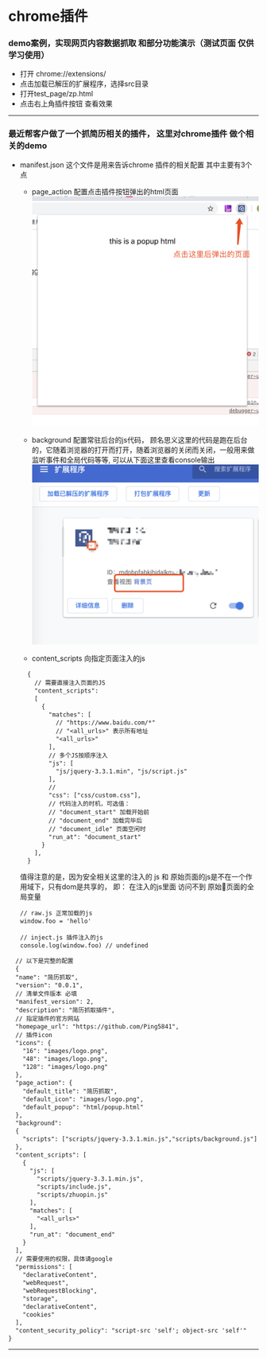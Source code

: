 # chrome插件

### demo案例，实现网页内容数据抓取 和部分功能演示（测试页面 仅供学习使用）
- 打开 chrome://extensions/
- 点击加载已解压的扩展程序，选择src目录
- 打开test_page/zp.html
- 点击右上角插件按钮 查看效果

---

### 最近帮客户做了一个抓简历相关的插件， 这里对chrome插件 做个相关的demo

- manifest.json 这个文件是用来告诉chrome 插件的相关配置 其中主要有3个点 
  - page_action 配置点击插件按钮弹出的html页面
  ![popup](./imgs/img1.png)
  
  - background 配置常驻后台的js代码， 顾名思义这里的代码是跑在后台的，它随着浏览器的打开而打开，随着浏览器的关闭而关闭，一般用来做监听事件和全局代码等等, 可以从下面这里查看console输出
  ![background](./imgs/img2.png)

  - content_scripts 向指定页面注入的js
  ```
    {
      // 需要直接注入页面的JS
      "content_scripts": 
      [
        {
          "matches": [
            // "https://www.baidu.com/*"
            // "<all_urls>" 表示所有地址
            "<all_urls>"
          ],
          // 多个JS按顺序注入
          "js": [
            "js/jquery-3.3.1.min", "js/script.js"
          ],
          // 
          "css": ["css/custom.css"],
          // 代码注入的时机，可选值： 
          // "document_start" 加载开始前
          // "document_end" 加载完毕后
          // "document_idle" 页面空闲时
          "run_at": "document_start"
        }
      ],
    }
  ```
  值得注意的是，因为安全相关这里的注入的 js 和 原始页面的js是不在一个作用域下，只有dom是共享的， 即： 在注入的js里面 访问不到 原始页面的全局变量
  ```
  // raw.js 正常加载的js
  window.foo = 'hello'

  // inject.js 插件注入的js
  console.log(window.foo) // undefined
  ```

```
  // 以下是完整的配置
  {
  "name": "简历抓取",
  "version": "0.0.1",
  // 清单文件版本 必填
  "manifest_version": 2,
  "description": "简历抓取插件",
  // 指定插件的官方网站
  "homepage_url": "https://github.com/Ping5841",
  // 插件icon
  "icons": {
    "16": "images/logo.png",
    "48": "images/logo.png",
    "128": "images/logo.png"
  },
  "page_action": {
    "default_title": "简历抓取",
    "default_icon": "images/logo.png",
    "default_popup": "html/popup.html"
  },
  "background":
  {
    "scripts": ["scripts/jquery-3.3.1.min.js","scripts/background.js"]
  },
  "content_scripts": [
    {
      "js": [
        "scripts/jquery-3.3.1.min.js",
        "scripts/include.js",
        "scripts/zhuopin.js"
      ],
      "matches": [
        "<all_urls>"
      ],
      "run_at": "document_end"
    }
  ],
  // 需要使用的权限，具体请google
  "permissions": [
    "declarativeContent",
    "webRequest",
    "webRequestBlocking",
    "storage",
    "declarativeContent",
    "cookies"
  ],
  "content_security_policy": "script-src 'self'; object-src 'self'"
}

```

---


